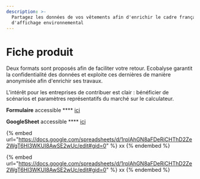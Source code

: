 ```yaml
---
description: >-
  Partagez les données de vos vêtements afin d'enrichir le cadre français
  d'affichage environnemental
---
```


# Fiche produit

Deux formats sont proposés afin de faciliter votre retour. Ecobalyse garantit la confidentialité des données et exploite ces dernières de manière anonymisée afin d'enrichir ses travaux.&#x20;

L'intérêt pour les entreprises de contribuer est clair : bénéficier de scénarios et paramètres représentatifs du marché sur le calculateur.&#x20;

**Formulaire** accessible **** [ici ](https://forms.gle/ptzj5hWh3jNLNa7T6)

**GoogleSheet** accessible **** [ici ](https://docs.google.com/spreadsheets/d/1rplAhGN8aFDeRiCHThD2Ze2WgT6HI3WKUI8AwSE2wUc/edit?usp=sharing)

{% embed url="https://docs.google.com/spreadsheets/d/1rplAhGN8aFDeRiCHThD2Ze2WgT6HI3WKUI8AwSE2wUc/edit#gid=0" %}
xx
{% endembed %}



{% embed url="https://docs.google.com/spreadsheets/d/1rplAhGN8aFDeRiCHThD2Ze2WgT6HI3WKUI8AwSE2wUc/edit#gid=0" %}
xx
{% endembed %}

